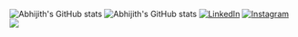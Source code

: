![Abhijith's GitHub stats](https://github-readme-stats.vercel.app/api?username=Abhijith7711&hide=contribs,prs)
![Abhijith's GitHub stats](https://github-readme-stats.vercel.app/api?username=Abhijith7711&show_icons=true&theme=radical)
[![LinkedIn](https://img.shields.io/badge/LinkedIn-0077B5?style=for-the-badge&logo=linkedin&logoColor=white)](https://www.linkedin.com/in/Abhijithm7711)
[![Instagram](https://img.shields.io/badge/Instagram-E4405F?style=for-the-badge&logo=instagram&logoColor=white)](https://www.instagram.com/abhii.__._)
[![](https://visitcount.itsvg.in/api?id=Abhijith7711&label=Profile%20Views&color=2&icon=0&pretty=false)](https://visitcount.itsvg.in)



